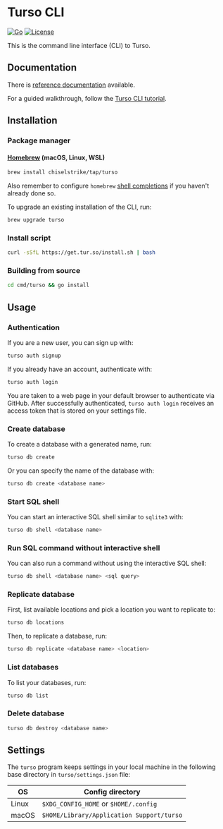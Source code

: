 # Turso CLI

[![Go](https://github.com/tursodatabase/turso-cli/actions/workflows/go.yml/badge.svg)](https://github.com/tursodatabase/turso-cli/actions/workflows/go.yml)
[![License](https://img.shields.io/badge/license-MIT-blue)](https://github.com/tursodatabase/turso-cli/blob/main/LICENSE)

This is the command line interface (CLI) to Turso.

## Documentation

There is [reference documentation](https://docs.turso.tech/reference/turso-cli) available.

For a guided walkthrough, follow the [Turso CLI tutorial](https://docs.turso.tech/tutorials/get-started-turso-cli).

## Installation

### Package manager

#### [Homebrew](https://brew.sh) (macOS, Linux, WSL)

```bash
brew install chiselstrike/tap/turso
```

Also remember to configure `homebrew` [shell completions](https://docs.brew.sh/Shell-Completion) if you haven't already done so.

To upgrade an existing installation of the CLI, run:

```bash
brew upgrade turso
```

### Install script

```bash
curl -sSfL https://get.tur.so/install.sh | bash
```

### Building from source

```bash
cd cmd/turso && go install
```

## Usage

### Authentication

If you are a new user, you can sign up with:

```bash
turso auth signup
```

If you already have an account, authenticate with:

```bash
turso auth login
```

You are taken to a web page in your default browser to authenticate via GitHub.
After successfully authenticated, `turso auth login` receives an access token that is stored on your settings file.

### Create database

To create a database with a generated name, run:

```bash
turso db create
```

Or you can specify the name of the database with:

```bash
turso db create <database name>
```

### Start SQL shell

You can start an interactive SQL shell similar to `sqlite3` with:

```bash
turso db shell <database name>
```

### Run SQL command without interactive shell

You can also run a command without using the interactive SQL shell:

```bash
turso db shell <database name> <sql query>
```

### Replicate database

First, list available locations and pick a location you want to replicate to:

```bash
turso db locations
```

Then, to replicate a database, run:

```bash
turso db replicate <database name> <location>
```

### List databases

To list your databases, run:

```bash
turso db list
```

### Delete database

```bash
turso db destroy <database name>
```

## Settings

The `turso` program keeps settings in your local machine in the following base directory in `turso/settings.json` file:

| OS    | Config directory |
| ----- | -----------------|
| Linux | `$XDG_CONFIG_HOME` or `$HOME/.config` |
| macOS | `$HOME/Library/Application Support/turso`  |
